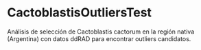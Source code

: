 # CactoblastisOutliersTest
Análisis de selección de Cactoblastis cactorum en la región nativa (Argentina) con datos ddRAD para encontrar outliers candidatos.

